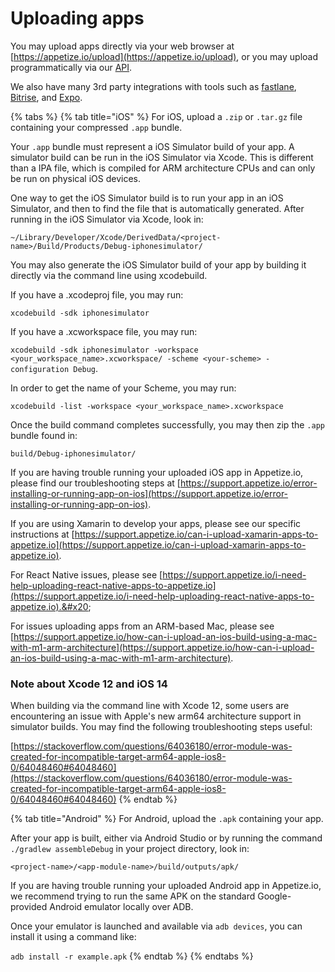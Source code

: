# Uploading apps

You may upload apps directly via your web browser at [https://appetize.io/upload](https://appetize.io/upload), or you may upload programmatically via our [API](../api/create-new-app.md).&#x20;

We also have many 3rd party integrations with tools such as [fastlane](https://docs.fastlane.tools/actions/appetize/), [Bitrise](https://www.bitrise.io/integrations/steps/appetize-deploy), and [Expo](https://expo.io).&#x20;

{% tabs %}
{% tab title="iOS" %}
For iOS, upload a `.zip` or `.tar.gz` file containing your compressed `.app` bundle.

Your `.app` bundle must represent a iOS Simulator build of your app. A simulator build can be run in the iOS Simulator via Xcode. This is different than a IPA file, which is compiled for ARM architecture CPUs and can only be run on physical iOS devices.&#x20;

One way to get the iOS Simulator build is to run your app in an iOS Simulator, and then to find the file that is automatically generated. After running in the iOS Simulator via Xcode, look in:

`~/Library/Developer/Xcode/DerivedData/<project-name>/Build/Products/Debug-iphonesimulator/`

You may also generate the iOS Simulator build of your app by building it directly via the command line using xcodebuild.&#x20;

If you have a .xcodeproj file, you may run:&#x20;

`xcodebuild -sdk iphonesimulator`

If you have a .xcworkspace file, you may run:&#x20;

`xcodebuild -sdk iphonesimulator -workspace <your_workspace_name>.xcworkspace/ -scheme <your-scheme> -configuration Debug`.

In order to get the name of your Scheme, you may run:&#x20;

`xcodebuild -list -workspace <your_workspace_name>.xcworkspace`

Once the build command completes successfully, you may then zip the `.app` bundle found in:&#x20;

`build/Debug-iphonesimulator/`

If you are having trouble running your uploaded iOS app in Appetize.io, please find our troubleshooting steps at [https://support.appetize.io/error-installing-or-running-app-on-ios](https://support.appetize.io/error-installing-or-running-app-on-ios).

If you are using Xamarin to develop your apps, please see our specific instructions at [https://support.appetize.io/can-i-upload-xamarin-apps-to-appetize.io](https://support.appetize.io/can-i-upload-xamarin-apps-to-appetize.io).

For React Native issues, please see [https://support.appetize.io/i-need-help-uploading-react-native-apps-to-appetize.io](https://support.appetize.io/i-need-help-uploading-react-native-apps-to-appetize.io).&#x20;

For issues uploading apps from an ARM-based Mac, please see [https://support.appetize.io/how-can-i-upload-an-ios-build-using-a-mac-with-m1-arm-architecture](https://support.appetize.io/how-can-i-upload-an-ios-build-using-a-mac-with-m1-arm-architecture).

### **Note about Xcode 12 and iOS 14**

When building via the command line with Xcode 12, some users are encountering an issue with Apple's new arm64 architecture support in simulator builds. You may find the following troubleshooting steps useful:

[https://stackoverflow.com/questions/64036180/error-module-was-created-for-incompatible-target-arm64-apple-ios8-0/64048460#64048460](https://stackoverflow.com/questions/64036180/error-module-was-created-for-incompatible-target-arm64-apple-ios8-0/64048460#64048460)
{% endtab %}

{% tab title="Android" %}
For Android, upload the `.apk` containing your app.&#x20;

After your app is built, either via Android Studio or by running the command `./gradlew assembleDebug` in your project directory, look in:

`<project-name>/<app-module-name>/build/outputs/apk/`

If you are having trouble running your uploaded Android app in Appetize.io, we recommend trying to run the same APK on the standard Google-provided Android emulator locally over ADB.&#x20;

Once your emulator is launched and available via `adb devices`, you can install it using a command like:

`adb install -r example.apk`
{% endtab %}
{% endtabs %}



